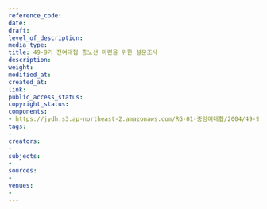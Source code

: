 ```yaml
---
reference_code: 
date: 
draft: 
level_of_description: 
media_type: 
title: 49-9기 전여대협 총노선 마련을 위한 설문조사
description: 
weight: 
modified_at: 
created_at: 
link: 
public_access_status: 
copyright_status: 
components:
- https://jydh.s3.ap-northeast-2.amazonaws.com/RG-01-중앙여대협/2004/49-9기+전여대협+총노선+마련을+위한+설문조사.pdf
tags:
- 
creators:
- 
subjects:
- 
sources:
- 
venues:
- 
---
```

